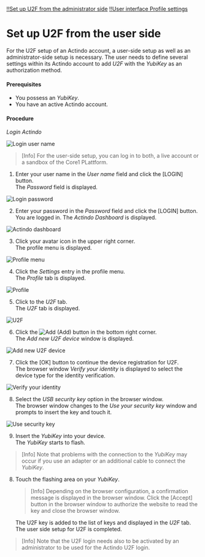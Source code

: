 [!!Set up U2F from the administrator side](./02_AdminSetupActindo.md)
[!!User interface Profile settings](../../UserInterface/01d_U2F.md)


# Set up U2F from the user side

For the U2F setup of an Actindo account, a user-side setup as well as an administrator-side setup is necessary. The user needs to define several settings within its Actindo account to add *U2F* with the *YubiKey* as an authorization method.

#### Prerequisites

- You possess an *YubiKey*.
- You have an active Actindo account.

#### Procedure

*Login Actindo*

![Login user name](../../../Assets/Screenshots/Core1Platform/LoginUserName.png "[Login user name]")

> [Info] For the user-side setup, you can log in to both, a live account or a sandbox of the Core1 PLattform.

1. Enter your user name in the *User name* field and click the [LOGIN] button.   
  The *Password* field is displayed.

  ![Login password](../../../Assets/Screenshots/Core1Platform/LoginPassword.png "[Login password]")

2. Enter your password in the *Password* field and click the [LOGIN] button.   
  You are logged in. The *Actindo Dashboard* is displayed.

  ![Actindo dashboard](../../../Assets/Screenshots/ActindoDashboard/ActindoDashboard.png "[Actindo dashboard]")

3. Click your avatar icon in the upper right corner.   
  The profile menu is displayed.

  ![Profile menu](../../../Assets/Screenshots/Core1Platform/ProfileMenu.png "[Profile menu]")

4. Click the *Settings* entry in the profile menu.   
  The *Profile* tab is displayed.

  ![Profile](../../../Assets/Screenshots/Core1Platform/ProfileSettings/Profile/Profile.png "[Profile]")

5. Click to the *U2F* tab.   
  The *U2F* tab is displayed.

  ![U2F](../../../Assets/Screenshots/Core1Platform/ProfileSettings/U2F/U2F.png "[U2F]")

6. Click the ![Add](../../../Assets/Icons/Plus01.png "[Add]") (Add) button in the bottom right corner.   
  The *Add new U2F device* window is displayed.

  ![Add new U2F device](../../../Assets/Screenshots/Core1Platform/ProfileSettings/U2F/AddNewU2FDevice.png "[Add new U2F device]")

7. Click the [OK] button to continue the device registration for U2F.   
  The browser window *Verify your identity* is displayed to select the device type for the identity verification.

  ![Verify your identity](../../../Assets/Screenshots/Core1Platform/ProfileSettings/U2F/VerifyIdentity.png "[Verify your identity]")

8. Select the *USB security key* option in the browser window.   
  The browser window changes to the *Use your security key* window and prompts to insert the key and touch it.

  ![Use security key](../../../Assets/Screenshots/Core1Platform/ProfileSettings/U2F/UseSecurityKey.png "[Use security key]")

9. Insert the *YubiKey* into your device.   
  The *YubiKey* starts to flash.

  > [Info] Note that problems with the connection to the *YubiKey* may occur if you use an adapter or an additional cable to connect the *YubiKey*.

8. Touch the flashing area on your *YubiKey*.    

   > [Info] Depending on the browser configuration, a confirmation message is displayed in the browser window. Click the [Accept] button in the browser window to authorize the website to read the key and close the browser window.    

   The U2F key is added to the list of keys and displayed in the *U2F* tab. The user side setup for U2F is completed.

> [Info] Note that the U2F login needs also to be activated by an administrator to be used for the Actindo U2F login.

